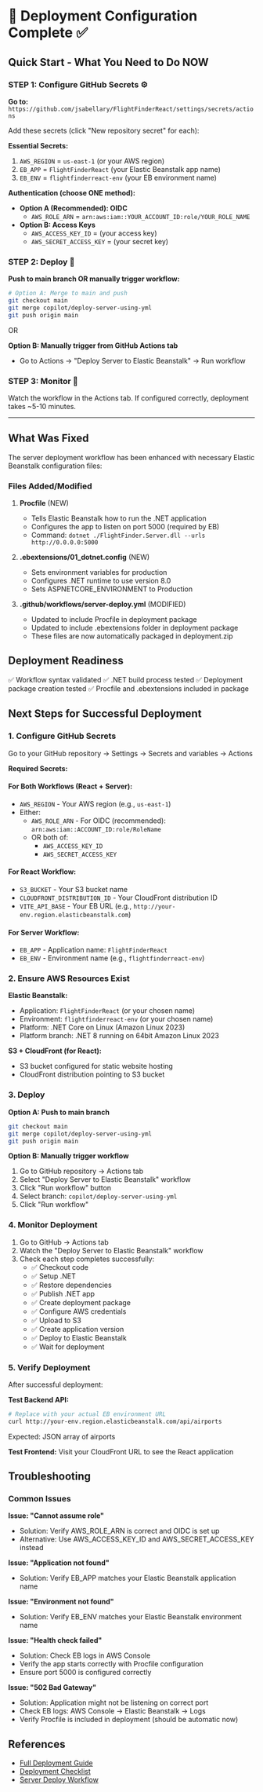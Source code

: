 # 🚀 Deployment Configuration Complete ✅

## Quick Start - What You Need to Do NOW

### STEP 1: Configure GitHub Secrets ⚙️

**Go to:** `https://github.com/jsabellary/FlightFinderReact/settings/secrets/actions`

Add these secrets (click "New repository secret" for each):

**Essential Secrets:**
1. `AWS_REGION` = `us-east-1` (or your AWS region)
2. `EB_APP` = `FlightFinderReact` (your Elastic Beanstalk app name)
3. `EB_ENV` = `flightfinderreact-env` (your EB environment name)

**Authentication (choose ONE method):**
- **Option A (Recommended): OIDC**
  - `AWS_ROLE_ARN` = `arn:aws:iam::YOUR_ACCOUNT_ID:role/YOUR_ROLE_NAME`
- **Option B: Access Keys**
  - `AWS_ACCESS_KEY_ID` = (your access key)
  - `AWS_SECRET_ACCESS_KEY` = (your secret key)

### STEP 2: Deploy 🚀

**Push to main branch OR manually trigger workflow:**

```bash
# Option A: Merge to main and push
git checkout main
git merge copilot/deploy-server-using-yml
git push origin main
```

OR

**Option B: Manually trigger from GitHub Actions tab**
- Go to Actions → "Deploy Server to Elastic Beanstalk" → Run workflow

### STEP 3: Monitor 👀

Watch the workflow in the Actions tab. If configured correctly, deployment takes ~5-10 minutes.

---

## What Was Fixed

The server deployment workflow has been enhanced with necessary Elastic Beanstalk configuration files:

### Files Added/Modified

1. **Procfile** (NEW)
   - Tells Elastic Beanstalk how to run the .NET application
   - Configures the app to listen on port 5000 (required by EB)
   - Command: `dotnet ./FlightFinder.Server.dll --urls http://0.0.0.0:5000`

2. **.ebextensions/01_dotnet.config** (NEW)
   - Sets environment variables for production
   - Configures .NET runtime to use version 8.0
   - Sets ASPNETCORE_ENVIRONMENT to Production

3. **.github/workflows/server-deploy.yml** (MODIFIED)
   - Updated to include Procfile in deployment package
   - Updated to include .ebextensions folder in deployment package
   - These files are now automatically packaged in deployment.zip

## Deployment Readiness

✅ Workflow syntax validated
✅ .NET build process tested
✅ Deployment package creation tested
✅ Procfile and .ebextensions included in package

## Next Steps for Successful Deployment

### 1. Configure GitHub Secrets

Go to your GitHub repository → Settings → Secrets and variables → Actions

**Required Secrets:**

#### For Both Workflows (React + Server):
- `AWS_REGION` - Your AWS region (e.g., `us-east-1`)
- Either:
  - `AWS_ROLE_ARN` - For OIDC (recommended): `arn:aws:iam::ACCOUNT_ID:role/RoleName`
  - OR both of:
    - `AWS_ACCESS_KEY_ID`
    - `AWS_SECRET_ACCESS_KEY`

#### For React Workflow:
- `S3_BUCKET` - Your S3 bucket name
- `CLOUDFRONT_DISTRIBUTION_ID` - Your CloudFront distribution ID
- `VITE_API_BASE` - Your EB URL (e.g., `http://your-env.region.elasticbeanstalk.com`)

#### For Server Workflow:
- `EB_APP` - Application name: `FlightFinderReact`
- `EB_ENV` - Environment name (e.g., `flightfinderreact-env`)

### 2. Ensure AWS Resources Exist

**Elastic Beanstalk:**
- Application: `FlightFinderReact` (or your chosen name)
- Environment: `flightfinderreact-env` (or your chosen name)
- Platform: .NET Core on Linux (Amazon Linux 2023)
- Platform branch: .NET 8 running on 64bit Amazon Linux 2023

**S3 + CloudFront (for React):**
- S3 bucket configured for static website hosting
- CloudFront distribution pointing to S3 bucket

### 3. Deploy

**Option A: Push to main branch**
```bash
git checkout main
git merge copilot/deploy-server-using-yml
git push origin main
```

**Option B: Manually trigger workflow**
1. Go to GitHub repository → Actions tab
2. Select "Deploy Server to Elastic Beanstalk" workflow
3. Click "Run workflow" button
4. Select branch: `copilot/deploy-server-using-yml`
5. Click "Run workflow"

### 4. Monitor Deployment

1. Go to GitHub → Actions tab
2. Watch the "Deploy Server to Elastic Beanstalk" workflow
3. Check each step completes successfully:
   - ✅ Checkout code
   - ✅ Setup .NET
   - ✅ Restore dependencies
   - ✅ Publish .NET app
   - ✅ Create deployment package
   - ✅ Configure AWS credentials
   - ✅ Upload to S3
   - ✅ Create application version
   - ✅ Deploy to Elastic Beanstalk
   - ✅ Wait for deployment

### 5. Verify Deployment

After successful deployment:

**Test Backend API:**
```bash
# Replace with your actual EB environment URL
curl http://your-env.region.elasticbeanstalk.com/api/airports
```

Expected: JSON array of airports

**Test Frontend:**
Visit your CloudFront URL to see the React application

## Troubleshooting

### Common Issues

**Issue: "Cannot assume role"**
- Solution: Verify AWS_ROLE_ARN is correct and OIDC is set up
- Alternative: Use AWS_ACCESS_KEY_ID and AWS_SECRET_ACCESS_KEY instead

**Issue: "Application not found"**
- Solution: Verify EB_APP matches your Elastic Beanstalk application name

**Issue: "Environment not found"**
- Solution: Verify EB_ENV matches your Elastic Beanstalk environment name

**Issue: "Health check failed"**
- Solution: Check EB logs in AWS Console
- Verify the app starts correctly with Procfile configuration
- Ensure port 5000 is configured correctly

**Issue: "502 Bad Gateway"**
- Solution: Application might not be listening on correct port
- Check EB logs: AWS Console → Elastic Beanstalk → Logs
- Verify Procfile is included in deployment (should be automatic now)

## References

- [Full Deployment Guide](./DEPLOYMENT_GUIDE.md)
- [Deployment Checklist](./DEPLOYMENT_CHECKLIST.md)
- [Server Deploy Workflow](./.github/workflows/server-deploy.yml)
